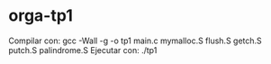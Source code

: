 # orga-tp1


Compilar con: gcc -Wall -g -o tp1 main.c mymalloc.S flush.S getch.S putch.S palindrome.S
Ejecutar con: ./tp1
